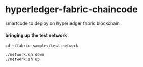 # hyperledger-fabric-chaincode
smartcode to deploy on hyperledger fabric blockchain



#### bringing up the test network

```git
cd ~/fabric-samples/test-network
```

```bash
./network.sh down
./network.sh up
```
